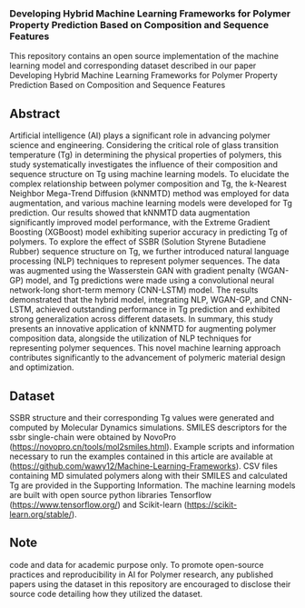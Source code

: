 ### Developing Hybrid Machine Learning Frameworks for Polymer Property Prediction Based on Composition and Sequence Features
This repository contains an open source implementation of the machine learning model and corresponding dataset described in our paper Developing Hybrid Machine Learning Frameworks for Polymer Property Prediction Based on Composition and Sequence Features
## Abstract
Artificial intelligence (AI) plays a significant role in advancing polymer science and engineering. Considering the critical role of glass transition temperature (Tg) in determining the physical properties of polymers, this study systematically investigates the influence of their composition and sequence structure on Tg using machine learning models. To elucidate the complex relationship between polymer composition and Tg, the k-Nearest Neighbor Mega-Trend Diffusion (kNNMTD) method was employed for data augmentation, and various machine learning models were developed for Tg prediction. Our results showed that kNNMTD data augmentation significantly improved model performance, with the Extreme Gradient Boosting (XGBoost) model exhibiting superior accuracy in predicting Tg of polymers. To explore the effect of SSBR (Solution Styrene Butadiene Rubber) sequence structure on Tg, we further introduced natural language processing (NLP) techniques to represent polymer sequences. The data was augmented using the Wasserstein GAN with gradient penalty (WGAN-GP) model, and Tg predictions were made using a convolutional neural network-long short-term memory (CNN-LSTM) model. The results demonstrated that the hybrid model, integrating NLP, WGAN-GP, and CNN-LSTM, achieved outstanding performance in Tg prediction and exhibited strong generalization across different datasets. In summary, this study presents an innovative application of kNNMTD for augmenting polymer composition data, alongside the utilization of NLP techniques for representing polymer sequences. This novel machine learning approach contributes significantly to the advancement of polymeric material design and optimization.
## Dataset
 SSBR structure and their corresponding Tg values were generated and computed by Molecular Dynamics simulations. SMILES descriptors for the ssbr single-chain were obtained by NovoPro (https://novopro.cn/tools/mol2smiles.html). Example scripts and information necessary to run the examples contained in this article are available at (https://github.com/wawy12/Machine-Learning-Frameworks). CSV files containing MD simulated polymers along with their SMILES and calculated Tg are provided in the Supporting Information. The machine learning models are built with open source python libraries Tensorflow (https://www.tensorflow.org/) and Scikit-learn (https://scikit-learn.org/stable/).
## Note
code and data for academic purpose only. To promote open-source practices and reproducibility in AI for Polymer research, any published papers using the dataset in this repository are encouraged to disclose their source code detailing how they utilized the dataset.
